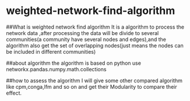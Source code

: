 # weighted-network-find-algorithm


##What is weighted network find algorithm
It is a algorithm to process the network data ,after processing the data will be divide to several communities(a community have several nodes and edges),and the algorithm also get the set of overlapping nodes(just means the nodes can be included in different communities)

##about algorithm
the algorithm is based on python
use networkx.pandas.numpy.math.collections

##how to assess the algorithm
I will give some other compared algorithm like cpm,conga,lfm and so on and get their Modularity to compare their effect.

##
